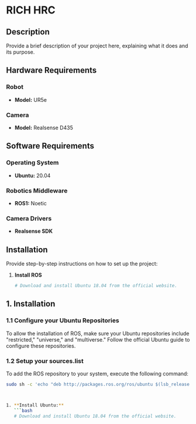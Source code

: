# RICH HRC

## Description
Provide a brief description of your project here, explaining what it does and its purpose.

## Hardware Requirements

### Robot
- **Model:** UR5e

### Camera
- **Model:** Realsense D435

## Software Requirements

### Operating System
- **Ubuntu:** 20.04

### Robotics Middleware
- **ROS1:** Noetic

### Camera Drivers
- **Realsense SDK**

## Installation
Provide step-by-step instructions on how to set up the project:

1. **Install ROS**
   ```bash
   # Download and install Ubuntu 18.04 from the official website.

## 1. Installation

### 1.1 Configure your Ubuntu Repositories

To allow the installation of ROS, make sure your Ubuntu repositories include "restricted," "universe," and "multiverse." Follow the official Ubuntu guide to configure these repositories.

### 1.2 Setup your sources.list

To add the ROS repository to your system, execute the following command:

```bash
sudo sh -c 'echo "deb http://packages.ros.org/ros/ubuntu $(lsb_release -sc) main" > /etc/apt/sources.list.d/ros-latest.list'



1. **Install Ubuntu:**
   ```bash
   # Download and install Ubuntu 18.04 from the official website.
